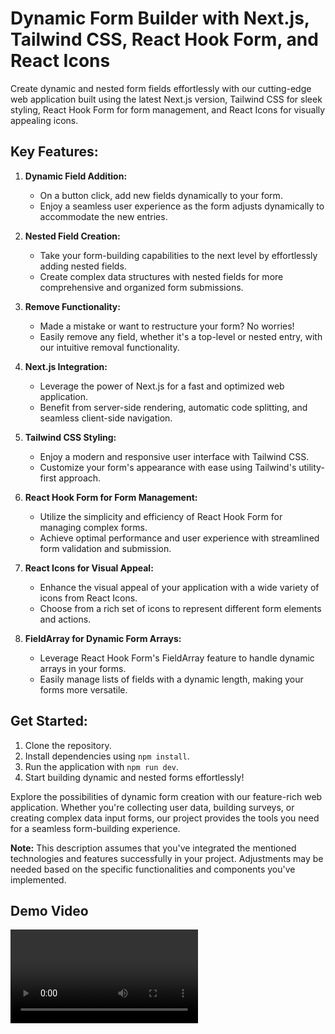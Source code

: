 # Dynamic Form Builder with Next.js, Tailwind CSS, React Hook Form, and React Icons

Create dynamic and nested form fields effortlessly with our cutting-edge web application built using the latest Next.js version, Tailwind CSS for sleek styling, React Hook Form for form management, and React Icons for visually appealing icons.

## Key Features:

1. **Dynamic Field Addition:**
   - On a button click, add new fields dynamically to your form.
   - Enjoy a seamless user experience as the form adjusts dynamically to accommodate the new entries.

2. **Nested Field Creation:**
   - Take your form-building capabilities to the next level by effortlessly adding nested fields.
   - Create complex data structures with nested fields for more comprehensive and organized form submissions.

3. **Remove Functionality:**
   - Made a mistake or want to restructure your form? No worries!
   - Easily remove any field, whether it's a top-level or nested entry, with our intuitive removal functionality.

4. **Next.js Integration:**
   - Leverage the power of Next.js for a fast and optimized web application.
   - Benefit from server-side rendering, automatic code splitting, and seamless client-side navigation.

5. **Tailwind CSS Styling:**
   - Enjoy a modern and responsive user interface with Tailwind CSS.
   - Customize your form's appearance with ease using Tailwind's utility-first approach.

6. **React Hook Form for Form Management:**
   - Utilize the simplicity and efficiency of React Hook Form for managing complex forms.
   - Achieve optimal performance and user experience with streamlined form validation and submission.

7. **React Icons for Visual Appeal:**
   - Enhance the visual appeal of your application with a wide variety of icons from React Icons.
   - Choose from a rich set of icons to represent different form elements and actions.

8. **FieldArray for Dynamic Form Arrays:**
   - Leverage React Hook Form's FieldArray feature to handle dynamic arrays in your forms.
   - Easily manage lists of fields with a dynamic length, making your forms more versatile.

## Get Started:
1. Clone the repository.
2. Install dependencies using `npm install`.
3. Run the application with `npm run dev`.
4. Start building dynamic and nested forms effortlessly!

Explore the possibilities of dynamic form creation with our feature-rich web application. Whether you're collecting user data, building surveys, or creating complex data input forms, our project provides the tools you need for a seamless form-building experience.

**Note:** This description assumes that you've integrated the mentioned technologies and features successfully in your project. Adjustments may be needed based on the specific functionalities and components you've implemented.
## Demo Video
![Click to watch the demo](public/videoone.mp4)

